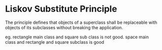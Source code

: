 # Liskov Substitute Principle

The principle defines that objects of a superclass shall be replaceable with objects of its subclasses without breaking the application.

eg. rectangle main class and square sub class is not good. 
space main class and rectangle and square subclass is good
